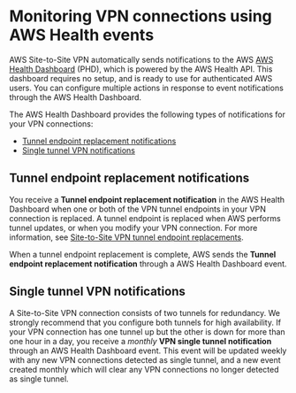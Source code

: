 # Monitoring VPN connections using AWS Health events<a name="monitoring-vpn-health-events"></a>

AWS Site\-to\-Site VPN automatically sends notifications to the AWS [AWS Health Dashboard](https://phd.aws.amazon.com/phd/home#/) \(PHD\), which is powered by the AWS Health API\. This dashboard requires no setup, and is ready to use for authenticated AWS users\. You can configure multiple actions in response to event notifications through the AWS Health Dashboard\. 

The AWS Health Dashboard provides the following types of notifications for your VPN connections:
+ [Tunnel endpoint replacement notifications](#tunnel-replacement-notifications)
+ [Single tunnel VPN notifications](#single-tunnel-notifications)

## Tunnel endpoint replacement notifications<a name="tunnel-replacement-notifications"></a>

You receive a **Tunnel endpoint replacement notification** in the AWS Health Dashboard when one or both of the VPN tunnel endpoints in your VPN connection is replaced\. A tunnel endpoint is replaced when AWS performs tunnel updates, or when you modify your VPN connection\. For more information, see [Site\-to\-Site VPN tunnel endpoint replacements](endpoint-replacements.md)\.

When a tunnel endpoint replacement is complete, AWS sends the **Tunnel endpoint replacement notification** through a AWS Health Dashboard event\.

## Single tunnel VPN notifications<a name="single-tunnel-notifications"></a>

A Site\-to\-Site VPN connection consists of two tunnels for redundancy\. We strongly recommend that you configure both tunnels for high availability\. If your VPN connection has one tunnel up but the other is down for more than one hour in a day, you receive a *monthly* **VPN single tunnel notification** through an AWS Health Dashboard event\. This event will be updated weekly with any new VPN connections detected as single tunnel, and a new event created monthly which will clear any VPN connections no longer detected as single tunnel\.